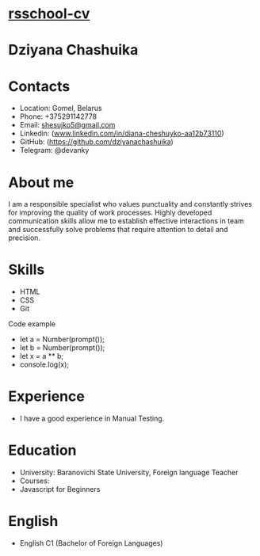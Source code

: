 # [rsschool-cv](https://dziyanachashuika.github.io/rsschool-cv/cv)

# Dziyana Chashuika

# Contacts

- Location: Gomel, Belarus
- Phone: +375291142778
- Email: shesujko5@gmail.com
- Linkedin: (www.linkedin.com/in/diana-cheshuyko-aa12b73110)
- GitHub: (https://github.com/dziyanachashuika)
- Telegram: @devanky

# About me

I am a responsible specialist who values punctuality and constantly strives for improving the quality of work processes. Highly developed
communication skills allow me to establish effective interactions in
team and successfully solve problems that require attention to detail and precision.

# Skills

- HTML
- CSS
- Git

Code example

- let a = Number(prompt());
- let b = Number(prompt());
- let x = a ** b;
- console.log(x);

# Experience
- I have a good experience in Manual Testing. 
# Education

- University: Baranovichi State University, Foreign language Teacher
- Courses:
- Javascript for Beginners

# English

- English C1 (Bachelor of Foreign Languages)
